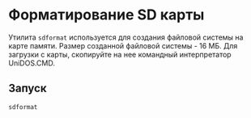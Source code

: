 # Форматирование SD карты

Утилита `sdformat` используется для создания файловой системы на карте памяти. Размер созданной файловой системы - 16 МБ. Для
загрузки с карты, скопируйте на нее командный интерпретатор UniDOS.CMD.

## Запуск

`sdformat`
